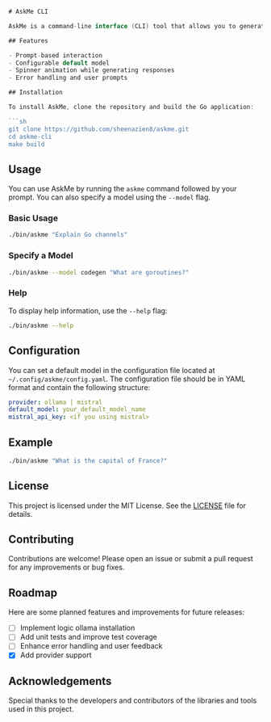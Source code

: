 ```go
# AskMe CLI

AskMe is a command-line interface (CLI) tool that allows you to generate responses based on a given prompt using a specified model. This tool is designed to be simple and easy to use, providing a seamless experience for querying and generating responses.

## Features

- Prompt-based interaction
- Configurable default model
- Spinner animation while generating responses
- Error handling and user prompts

## Installation

To install AskMe, clone the repository and build the Go application:

```sh
git clone https://github.com/sheenazien8/askme.git
cd askme-cli
make build
```

## Usage

You can use AskMe by running the `askme` command followed by your prompt. You can also specify a model using the `--model` flag.

### Basic Usage

```sh
./bin/askme "Explain Go channels"
```

### Specify a Model

```sh
./bin/askme --model codegen "What are goroutines?"
```

### Help

To display help information, use the `--help` flag:

```sh
./bin/askme --help
```

## Configuration

You can set a default model in the configuration file located at `~/.config/askme/config.yaml`. The configuration file should be in YAML format and contain the following structure:

```yaml
provider: ollama | mistral
default_model: your_default_model_name
mistral_api_key: <if you using mistral>
```

## Example

```sh
./bin/askme "What is the capital of France?"
```

## License

This project is licensed under the MIT License. See the [LICENSE](LICENSE) file for details.

## Contributing

Contributions are welcome! Please open an issue or submit a pull request for any improvements or bug fixes.

## Roadmap

Here are some planned features and improvements for future releases:

- [ ] Implement logic ollama installation
- [ ] Add unit tests and improve test coverage
- [ ] Enhance error handling and user feedback
- [x] Add provider support

## Acknowledgements

Special thanks to the developers and contributors of the libraries and tools used in this project.
